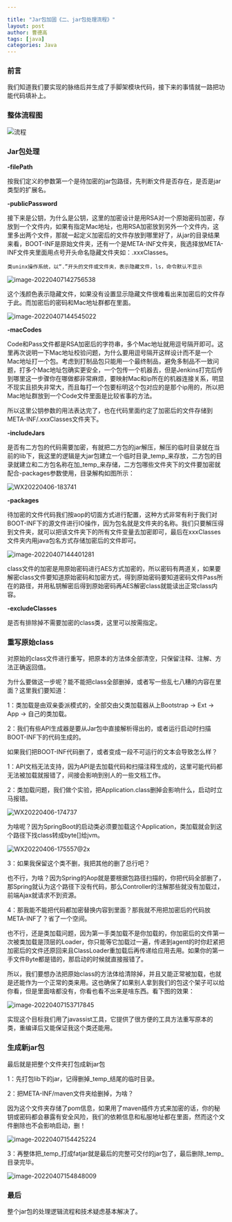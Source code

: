 ```yaml
---

title: "Jar包加固《二、jar包处理流程》"
layout: post
author: 曹德高
tags: [java]
categories: Java
---
```


### 前言

我们知道我们要实现的脉络后并生成了手脚架模块代码，接下来的事情就一路把功能代码填补上。

### 整体流程图

![流程](/images/2022-04-08-jarx/1.png)

### Jar包处理

**-filePath**

按我们定义的参数第一个是待加密的jar包路径，先判断文件是否存在，是否是jar类型的扩展名。

**-publicPassword**

接下来是公钥，为什么是公钥，这里的加密设计是用RSA对一个原始密码加密，存放到一个文件内，如果有指定Mac地址，也用RSA加密放到另外一个文件内，这里多出两个文件，那就一起定义加密后的文件存放到哪里好了，从jar的目录结果来看，BOOT-INF是原始文件夹，还有一个是META-INF文件夹，我选择放META-INF文件夹里面用点号开头命名隐藏文件夹如：.xxxClasses。

```
类uninx操作系统，以“.”开头的文件或文件夹，表示隐藏文件，ls，命令默认不显示
```

![image-20220407142756538](/images/2022-04-08-jarx/image-20220407142756538.png)

这个浅颜色表示隐藏文件，如果没有设置显示隐藏文件很难看出来加密后的文件存于此。而加密后的密码和Mac地址群都在里面。

![image-20220407144545022](/images/2022-04-08-jarx/image-20220407144545022.png)

**-macCodes**

Code和Pass文件都是RSA加密后的字符串，多个Mac地址就用逗号隔开即可。这里再次说明一下Mac地址校验问题，为什么要用逗号隔开这样设计而不是一个Mac地址打一个包。考虑到打制品包只能用一个最终制品，避免多制品不一致问题，打多个Mac地址包确实更安全，一个包传一个机器去，但是Jenkins打完后传到哪里这一步骤你在哪做都非常麻烦，要映射Mac和ip所在的机器连接关系，明显不现实且损失非常大，而且每打一个包要标明这个包对应的是那个ip用的，所以把Mac地址群放到一个Code文件里面是比较省事的方法。

所以这里公钥参数的用法表达完了，也在代码里面约定了加密后的文件存储到META-INF/.xxxClasses文件夹下。

**-includeJars**

是否有二方包的代码需要加密，有就把二方包的jar解压，解压的临时目录就在当前的lib下，我这里的逻辑是大jar包建立一个临时目录_temp_来存放，二方包的目录就建立和二方包名称在加_temp_来存储，二方包哪些文件夹下的文件要加密就配合-packages参数使用，目录解构如图所示：

![WX20220406-183741](/images/2022-04-08-jarx/WX20220406-183741.png)

**-packages**

待加密的文件代码我们按aop的切面方式进行配置，这种方式非常有利于我们对BOOT-INF下的源文件进行IO操作，因为包名就是文件夹的名称。我们只要解压得到文件夹，就可以把该文件夹下的所有文件变量去加密即可，最后在xxxClasses文件夹内用java包名方式存储加密后的文件即可。

![image-20220407144401281](/images/2022-04-08-jarx/image-20220407144401281.png)

class文件的加密是用原始密码进行AES方式加密的，所以密码有两道关，如果要解密class文件要知道原始密码和加密方式，得到原始密码要知道密码文件Pass所在的路径，并用私钥解密后得到原始密码再AES解密class就能读出正常class内容。

**-excludeClasses**

是否有排除掉不需要加密的class类，这里可以按需指定。

### 重写原始class

对原始的class文件进行重写，把原本的方法体全部清空，只保留注释、注解、方法正确返回值。

为什么要做这一步呢？能不能把class全部删掉，或者写一些乱七八糟的内容在里面？这里我们要知道：

1：类加载是由双亲委派模式的，全部交由父类加载器从上Bootstrap -> Ext -> App -> 自己的类加载。

2：我们有些API生成器是要从Jar包中直接解析得出的，或者运行启动时扫描BOOT-INF下的代码生成的。

如果我们把BOOT-INF代码删了，或者变成一段不可运行的文本会导致怎么样？

1：API文档无法支持，因为API是去加载代码和扫描注释生成的，这里可能代码都无法被加载就报错了，间接会影响到别人的一些文档工作。

2：类加载问题，我们做个实验，把Application.class删掉会影响什么，启动时立马报错。

![WX20220406-174737](/images/2022-04-08-jarx/WX20220406-174737.png)

为啥呢？因为SpringBoot的启动类必须要加载这个Application，类加载就会到这个路径下找class转成byte[]给jvm。

![WX20220406-175557@2x](/images/2022-04-08-jarx/WX20220406-175557@2x.png)

3：如果我保留这个类不删，我把其他的删了总行吧？

也不行，为啥？因为Spring的Aop就是要根据包路径扫描的，你把代码全部删了，那Spring就认为这个路径下没有代码，那么Controller的注解那些就没有加载过，前端Ajax就请求不到资源。

4：那我能不能把代码都加密替换内容到里面？那我就不用把加密后的代码放META-INF了？省了一个空间。

也不行，还是类加载问题，因为第一手类加载不是你加载的，你加密后的文件第一次被类加载是顶层的Loader，你只能等它加载过一遍，传递到agent的时你赶紧把加密后的文件还原回来且ClassLoader重加载后再传递给应用去用。如果你的第一手文件Byte都是错的，那启动的时候就直接报错了。

所以，我们要想办法把原始class的方法体给清除掉，并且又能正常被加载，也就是还能作为一个正常的类来用。这也确保了如果别人拿到我们的包这个架子可以给你看，但是里面啥都没有，你看也看不出来是啥东西。看下图的效果：

![image-20220407153717845](/images/2022-04-08-jarx/image-20220407153717845.png)

实现这个目标我们用了javassist工具，它提供了很方便的工具方法重写原本的类，重编译后又能保证我这个类还能用。

### 生成新jar包

最后就是把整个文件夹打包成新jar包

1：先打包lib下的jar，记得删掉_temp_结尾的临时目录。

2：把META-INF/maven文件夹给删掉，为啥？

因为这个文件夹存储了pom信息，如果用了maven插件方式来加密的话，你的秘钥或密码都会暴露有安全风险，我们的依赖信息和私服地址都在里面，然而这个文件删除也不会影响启动，删！

![image-20220407154425224](/images/2022-04-08-jarx/image-20220407154425224.png)

3：再整体把_temp_打成fatjar就是最后的完整可交付的jar包了，最后删除_temp_目录完毕。

![image-20220407154848009](/images/2022-04-08-jarx/image-20220407154848009.png)

### 最后

整个jar包的处理逻辑流程和技术疑虑基本解决了。
